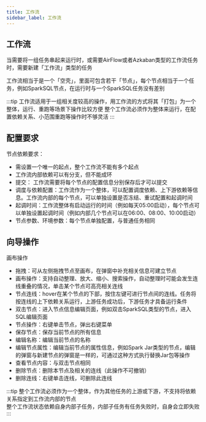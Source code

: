 ```yaml
---
title: 工作流
sidebar_label: 工作流
---
```

## 工作流
当需要将一组任务串起来运行时，或需要AirFlow或者Azkaban类型的工作流任务时，需要新建「工作流」类型的任务

工作流相当于是一个「空壳」，里面可包含若干「节点」，每个节点相当于一个任务，例如SparkSQL节点，在运行时与一个SparkSQL任务没有差别

:::tip
工作流适用于一组相关度较高的操作，用工作流的方式将其「打包」为一个整体，运行、重跑等场景下操作比较方便
整个工作流必须作为整体来运行，在配置依赖关系、小范围重跑等操作时不够灵活
:::

## 配置要求
节点依赖要求：
- 需设置一个唯一的起点，整个工作流不能有多个起点
- 工作流内部依赖可以有分支，但不能成环
- 提交： 工作流需要将每个节点的配置信息分别保存后才可以提交
- 调度与依赖配置：工作流作为一个整体，可以配置调度依赖、上下游依赖等信息。工作流内部的每个节点，可以单独设置是否冻结、重试配置和起调时间
- 起调时间：工作流整体有启动运行的时间（例如每天05:00启动），每个节点可以单独设置起调时间（例如内部几个节点可以在06:00、08:00、10:00启动）
- 节点参数、环境参数：每个节点单独配置，与普通任务相同

## 向导操作
画布操作
- 拖拽：可从左侧拖拽节点至画布，在弹窗中补充相关信息可建立节点  
- 画布操作：支持自动整理、放大、缩小、搜索操作，自动整理时可能会发生连线重叠的情况，单击某个节点可高亮相关连线  
- 节点连线：hover在某个节点的下部，按住左键可进行节点间的连线。任务将按连线的上下依赖关系运行，上游任务成功后，下游任务才具备运行条件  
- 双击节点：进入节点信息编辑页面，例如双击SparkSQL类型的节点，进入SQL编辑页面  
- 节点操作：右键单击节点，弹出右键菜单  
- 保存节点：保存当前节点的所有信息  
- 编辑名称：编辑当前节点的名称  
- 编辑节点属性：编辑当前节点的属性信息，例如Spark Jar类型的节点，编辑的弹窗与新建节点的弹窗是一样的，可通过这种方式执行替换Jar包等操作  
- 查看节点内容：与双击节点相同  
- 删除节点：删除本节点及相关的连线（此操作不可撤销）  
- 删除连线：右键单击连线，可删除此连线  

:::tip
整个工作流必须作为一个整体，作为其他任务的上游或下游，不支持将依赖关系指定到工作流内部的节点  
整个工作流状态依赖自身内部子任务，内部子任务有任务失败时，自身会立即失败
:::